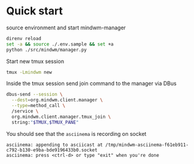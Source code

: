 # Quick start


source environment and start mindwm-manager
```sh
direnv reload
set -a && source ./.env.sample && set +a
python ./src/mindwm/manager.py
```

Start new tmux session
```sh
tmux -Lmindwm new
```

Inside the tmux session send join command to the manager via DBus
```sh
dbus-send --session \
  --dest=org.mindwm.client.manager \
  --type=method_call \
  /service \
  org.mindwm.client.manager.tmux_join \
  string:"$TMUX,$TMUX_PANE"
```

You should see that the `asciinema` is recording on socket
```
asciinema: appending to asciicast at /tmp/mindwm-asciinema-f61eb911-c792-b130-e9ba-bde9196433b0.socket
asciinema: press <ctrl-d> or type "exit" when you're done
```
